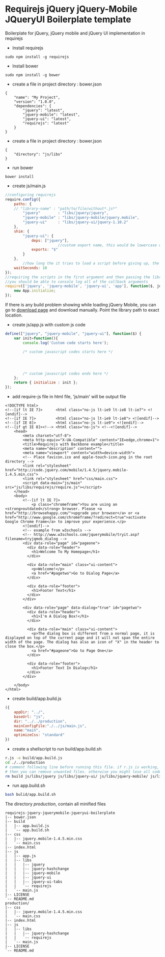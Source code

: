Requirejs jQuery jQuery-Mobile JQueryUI Boilerplate template
==================================================

 Boilerplate for jQuery, jQuery mobile and jQuery UI implementation in requirejs

* Install requirejs
```
sudo npm install -g requirejs
```


* Install bower
```
sudo npm install -g bower
```

* create a file in project directory : bower.json
```
{
    "name": "My Project",
    "version": "1.0.0",
    "dependencies": {
        "jquery": "latest",
        "jquery-mobile": "latest",
        "jquery-ui": "latest",  
        "requirejs": "latest"
    }
}
```


* create a file in project directory : bower.json
```
{
    "directory": "js/libs"
}
```


* run bower
```
bower install
```

* create js/main.js
```javascript
//configuring requirejs
require.config({
    paths: {
    // "library-name" : "path/to/file/without*.js*"
        "jquery"		: "libs/jquery/jquery",
        "jquery-mobile"	: "libs/jquery-mobile/jquery.mobile",
        "jquery-ui"		: "libs/jquery-ui/jquery-1.10.2"
    },
    shim: {
        "jquery-ui": {
            deps: ["jquery"],
                        //custom export name, this would be lowercase otherwise
            exports: "$"
        }
    },
        //how long the it tries to load a script before giving up, the default is 7
    waitSeconds: 10
});
//requiring the scripts in the first argument and then passing the library namespaces into a callback
//you should be able to console log all of the callback arguments
require(['jquery', 'jquery-mobile', 'jquery-ui', 'app'], function($, jquerymobile, jqueryui, App){
    new App.initialize;
});
```
If there is any build problem showing while loading jQuery Mobile, you can go to [download page](http://jquerymobile.com/download/) and download manually. Point the library path to exact location.

* create js/app.js with custom js code
```javascript
define(["jquery", "jquery-mobile", "jquery-ui"], function($) {
    var init=function(){
    	console.log('Custom code starts here');

    	/* custom javascript codes starts here */




    	/* custom javascript codes ends here */
    };
    return { initialize : init };
});

```


* add require-js file in html file, 'js/main' will be output file
```
<!DOCTYPE html>
<!--[if lt IE 7]>      <html class="no-js lt-ie9 lt-ie8 lt-ie7"> <![endif]-->
<!--[if IE 7]>         <html class="no-js lt-ie9 lt-ie8"> <![endif]-->
<!--[if IE 8]>         <html class="no-js lt-ie9"> <![endif]-->
<!--[if gt IE 8]><!--> <html class="no-js"> <!--<![endif]-->
    <head>
        <meta charset="utf-8">
        <meta http-equiv="X-UA-Compatible" content="IE=edge,chrome=1">
        <title>Requirejs with Backbone example</title>
        <meta name="description" content="">
        <meta name="viewport" content="width=device-width">
        <!-- Place favicon.ico and apple-touch-icon.png in the root directory -->
        <link rel="stylesheet" href="http://code.jquery.com/mobile/1.4.5/jquery.mobile-1.4.5.min.css">
        <link rel="stylesheet" href="css/main.css">
        <script data-main="js/main" src="js/libs/requirejs/require.js"></script>
    </head>
    <body>
        <!--[if lt IE 7]>
            <p class="chromeframe">You are using an <strong>outdated</strong> browser. Please <a href="http://browsehappy.com/">upgrade your browser</a> or <a href="http://www.google.com/chromeframe/?redirect=true">activate Google Chrome Frame</a> to improve your experience.</p>
        <![endif]-->
        <!-- example from w3schools -->
        <!-- http://www.w3schools.com/jquerymobile/tryit.asp?filename=tryjqmob_dialog -->
        <div data-role="page" id="pageone">
          <div data-role="header">
            <h1>Welcome To My Homepage</h1>
          </div>

          <div data-role="main" class="ui-content">
            <p>Welcome!</p>
            <a href="#pagetwo">Go to Dialog Page</a>
          </div>

          <div data-role="footer">
            <h1>Footer Text</h1>
          </div>
        </div> 

        <div data-role="page" data-dialog="true" id="pagetwo">
          <div data-role="header">
            <h1>I'm A Dialog Box!</h1>
          </div>

          <div data-role="main" class="ui-content">
            <p>The dialog box is different from a normal page, it is displayed on top of the current page and it will not span the entire width of the page. The dialog has also an icon of "X" in the header to close the box.</p>
            <a href="#pageone">Go to Page One</a>
          </div>

          <div data-role="footer">
            <h1>Footer Text In Dialog</h1>
          </div>
        </div> 

    </body>
</html>
```

* create build/app.build.js
```javascript
({
	appDir: "../",
	baseUrl: "js",
	dir: "../../production",
	mainConfigFile:"./../js/main.js",
	name:"main",
	optimizeCss: "standard"
})
```

* create a shellscript to run  build/app.build.sh
```sh
r.js -o build/app.build.js 
cd ./../production
# comment following line before running this file. if r.js is working,
# then you can remove unwanted files. otherwise you might lose all codes
rm build js/libs/jquery js/libs/jquery-ui/ js/libs/jquery-mobile/ js/libs/jquery-ui-tabs/ js/app.js build.txt bower.json -r
```
* run app.build.sh
```sh
bash bulid/app.build.sh
```

The directory *production*, contain all minified files 
```
requirejs-jquery-jquerymobile-jqueryui-boilerplate
|-- bower.json
|-- build
|   |-- app.build.js
|   `-- app.build.sh
|-- css
|   |-- jquery.mobile-1.4.5.min.css
|   `-- main.css
|-- index.html
|-- js
|   |-- app.js
|   |-- libs
|   |   |-- jquery
|   |   |-- jquery-hashchange
|   |   |-- jquery-mobile
|   |   |-- jquery-ui
|   |   |-- jquery-ui-tabs
|   |   `-- requirejs
|   `-- main.js
|-- LICENSE
`-- README.md
production/
|-- css
|   |-- jquery.mobile-1.4.5.min.css
|   `-- main.css
|-- index.html
|-- js
|   |-- libs
|   |   |-- jquery-hashchange
|   |   `-- requirejs
|   `-- main.js
|-- LICENSE
`-- README.md

```